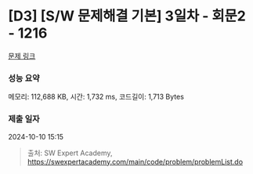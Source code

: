 # [D3] [S/W 문제해결 기본] 3일차 - 회문2 - 1216 

[문제 링크](https://swexpertacademy.com/main/code/problem/problemDetail.do?contestProbId=AV14Rq5aABUCFAYi) 

### 성능 요약

메모리: 112,688 KB, 시간: 1,732 ms, 코드길이: 1,713 Bytes

### 제출 일자

2024-10-10 15:15



> 출처: SW Expert Academy, https://swexpertacademy.com/main/code/problem/problemList.do